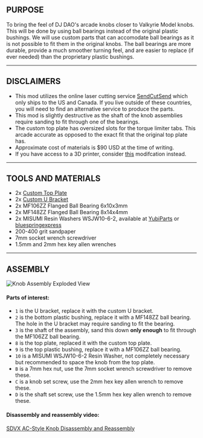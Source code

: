 ## PURPOSE
To bring the feel of DJ DAO's arcade knobs closer to Valkyrie Model knobs. This will be done by using ball bearings instead of the original plastic bushings. We will use custom parts that can accomodate ball bearings as it is not possible to fit them in the original knobs. The ball bearings are more durable, provide a much smoother turning feel, and are easier to replace (if ever needed) than the proprietary plastic bushings.

---

## DISCLAIMERS
- This mod utilizes the online laser cutting service [SendCutSend](https://sendcutsend.com/) which only ships to the US and Canada. If you live outside of these countries, you will need to find an alternative service to produce the parts.
- This mod is slightly destructive as the shaft of the knob assemblies require sanding to fit through one of the bearings.
- The custom top plate has oversized slots for the torque limiter tabs. This arcade accurate as opposed to the exact fit that the original top plate has.
- Approximate cost of materials is $90 USD at the time of writing.
- If you have access to a 3D printer, consider [this](https://github.com/arkeet/svre9-knob-mod) modifcation instead.

---

## TOOLS AND MATERIALS
- 2x [Custom Top Plate](./top_plate/ORDERING.md)
- 2x [Custom U Bracket](./u_bracket/ORDERING.md)
- 2x MF106ZZ Flanged Ball Bearing 6x10x3mm
- 2x MF148ZZ Flanged Ball Bearing 8x14x4mm
- 2x MISUMI Resin Washers WSJW10-6-2, available at [YubiParts](https://yubiparts.com/products/misumi-wsjw10-6-2-resin-washers-2x-for-sound-voltex-sdvx?variant=41889513636027) or [bluespringexpress](https://bluespringexpress.net/en-us/products/sound-voltex-misumi-resin-washers-wsjw10-6-2) 
- 200-400 grit sandpaper
- 7mm socket wrench screwdriver
- 1.5mm and 2mm hex key allen wrenches

---

## ASSEMBLY

![Knob Assembly Exploded View](https://gamerepair.info/images/60_sound_voltex_volume_assembly)

#### Parts of interest:
- `1` is the U bracket, replace it with the custom U bracket.
- `2` is the bottom plastic bushing, replace it with a MF148ZZ ball bearing. The hole in the U bracket may require sanding to fit the bearing.
- `3` is the shaft of the assembly, sand this down **only enough** to fit through the MF106ZZ ball bearing.
- `8` is the top plate, replaced it with the custom top plate.
- `9` is the top plastic bushing, replace it with a MF106ZZ ball bearing.
- `10` is a MISUMI WSJW10-6-2 Resin Washer, not completely necessary but recommended to space the knob from the top plate.
- `B` is a 7mm hex nut, use the 7mm socket wrench screwdriver to remove these.
- `C` is a knob set screw, use the 2mm hex key allen wrench to remove these.
- `D` is the shaft set screw, use the 1.5mm hex key allen wrench to remove these.

#### Disassembly and reassembly video:
[SDVX AC-Style Knob Disassembly and Reassembly](https://www.youtube.com/watch?v=QxZ3BoAf3iQ)
